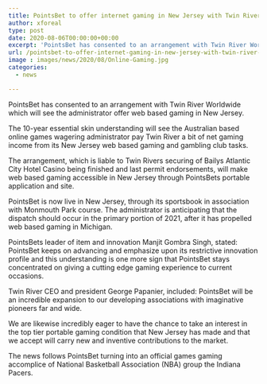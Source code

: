 ```yaml
---
title: PointsBet to offer internet gaming in New Jersey with Twin River deal
author: xforeal 
type: post
date: 2020-08-06T00:00:00+00:00
excerpt: 'PointsBet has consented to an arrangement with Twin River Worldwide which will see the administrator offer web based gaming in New Jersey '
url: /pointsbet-to-offer-internet-gaming-in-new-jersey-with-twin-river-deal/
image : images/news/2020/08/Online-Gaming.jpg
categories:
  - news

---
```

PointsBet has consented to an arrangement with Twin River Worldwide which will see the administrator offer web based gaming in New Jersey. 

The 10-year essential skin understanding will see the Australian based online games wagering administrator pay Twin River a bit of net gaming income from its New Jersey web based gaming and gambling club tasks. 

The arrangement, which is liable to Twin Rivers securing of Bailys Atlantic City Hotel Casino being finished and last permit endorsements, will make web based gaming accessible in New Jersey through PointsBets portable application and site. 

PointsBet is now live in New Jersey, through its sportsbook in association with Monmouth Park course. The administrator is anticipating that the dispatch should occur in the primary portion of 2021, after it has propelled web based gaming in Michigan. 

PointsBets leader of item and innovation Manjit Gombra Singh, stated: PointsBet keeps on advancing and emphasize upon its restrictive innovation profile and this understanding is one more sign that PointsBet stays concentrated on giving a cutting edge gaming experience to current occasions. 

Twin River CEO and president George Papanier, included: PointsBet will be an incredible expansion to our developing associations with imaginative pioneers far and wide. 

We are likewise incredibly eager to have the chance to take an interest in the top tier portable gaming condition that New Jersey has made and that we accept will carry new and inventive contributions to the market. 

The news follows PointsBet turning into an official games gaming accomplice of National Basketball Association (NBA) group the Indiana Pacers.